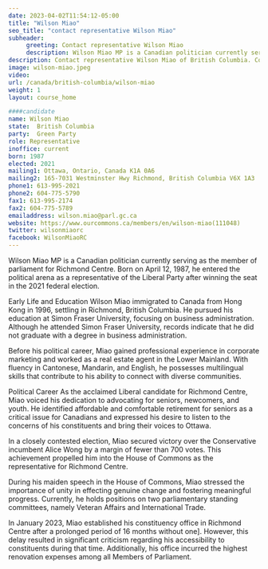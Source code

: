 ```yaml
---
date: 2023-04-02T11:54:12-05:00
title: "Wilson Miao"
seo_title: "contact representative Wilson Miao"
subheader:
     greeting: Contact representative Wilson Miao
     description: Wilson Miao MP is a Canadian politician currently serving as the member of parliament for Richmond Centre. Born on April 12, 1987, he entered the political arena as a representative of the Liberal Party after winning the seat in the 2021 federal election.
description: Contact representative Wilson Miao of British Columbia. Contact information for Wilson Miao includes email address, phone number, and mailing address.
image: wilson-miao.jpeg
video:
url: /canada/british-columbia/wilson-miao
weight: 1
layout: course_home

####candidate
name: Wilson Miao
state:	British Columbia
party:	Green Party
role: Representative
inoffice: current
born: 1987
elected: 2021
mailing1: Ottawa, Ontario, Canada K1A 0A6
mailing2: 165-7031 Westminster Hwy Richmond, British Columbia V6X 1A3
phone1: 613-995-2021
phone2: 604-775-5790
fax1: 613-995-2174
fax2: 604-775-5789
emailaddress: wilson.miao@parl.gc.ca
website: https://www.ourcommons.ca/members/en/wilson-miao(111048)
twitter: wilsonmiaorc
facebook: WilsonMiaoRC
---
```


Wilson Miao MP is a Canadian politician currently serving as the member of parliament for Richmond Centre. Born on April 12, 1987, he entered the political arena as a representative of the Liberal Party after winning the seat in the 2021 federal election.

Early Life and Education
Wilson Miao immigrated to Canada from Hong Kong in 1996, settling in Richmond, British Columbia. He pursued his education at Simon Fraser University, focusing on business administration. Although he attended Simon Fraser University, records indicate that he did not graduate with a degree in business administration.

Before his political career, Miao gained professional experience in corporate marketing and worked as a real estate agent in the Lower Mainland. With fluency in Cantonese, Mandarin, and English, he possesses multilingual skills that contribute to his ability to connect with diverse communities.

Political Career
As the acclaimed Liberal candidate for Richmond Centre, Miao voiced his dedication to advocating for seniors, newcomers, and youth. He identified affordable and comfortable retirement for seniors as a critical issue for Canadians and expressed his desire to listen to the concerns of his constituents and bring their voices to Ottawa.

In a closely contested election, Miao secured victory over the Conservative incumbent Alice Wong by a margin of fewer than 700 votes. This achievement propelled him into the House of Commons as the representative for Richmond Centre.

During his maiden speech in the House of Commons, Miao stressed the importance of unity in effecting genuine change and fostering meaningful progress. Currently, he holds positions on two parliamentary standing committees, namely Veteran Affairs and International Trade.

In January 2023, Miao established his constituency office in Richmond Centre after a prolonged period of 16 months without one]. However, this delay resulted in significant criticism regarding his accessibility to constituents during that time. Additionally, his office incurred the highest renovation expenses among all Members of Parliament.
